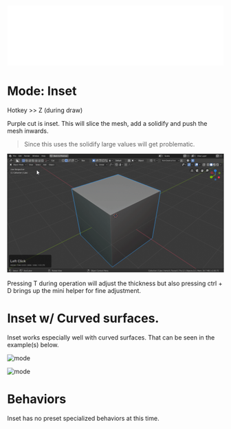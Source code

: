 ![header](img/banner.gif)

# Mode: Inset

Hotkey >> Z (during draw)

Purple cut is inset. This will slice the mesh, add a solidify and push the mesh inwards.

> Since this uses the solidify large values will get problematic.

![mode](img/modes/m14.gif)

Pressing T during operation will adjust the thickness but also pressing ctrl + D brings up the mini helper for fine adjustment.

# Inset w/ Curved surfaces.

Inset works especially well with curved surfaces.
That can be seen in the example(s) below.

![mode](img/modes/m15.gif)

![mode](img/modes/m16.gif)

# Behaviors

Inset has no preset specialized behaviors at this time.
